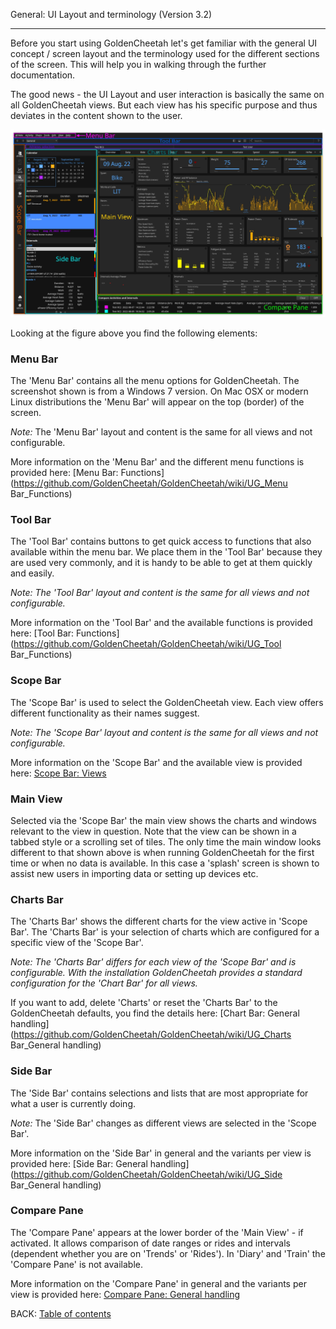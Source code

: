 General: UI Layout and terminology (Version 3.2)
***
Before you start using GoldenCheetah let's get familiar with the general UI concept / screen layout and the terminology used for the different sections of the screen. This will help you in walking through the further documentation.

The good news - the UI Layout and user interaction is basically the same on all GoldenCheetah views. But each view has his specific purpose and thus deviates in the content shown to the user.

![Main Window Elements](https://raw.githubusercontent.com/GoldenCheetah/GoldenCheetah/master/doc/wiki/UILayout_MainWindowElements.JPG)

Looking at the figure above you find the following elements:

### Menu Bar 
The 'Menu Bar' contains all the menu options for GoldenCheetah. The screenshot shown is from a Windows 7 version. On Mac OSX or modern Linux distributions the 'Menu Bar' will appear on the top (border) of the screen. 

_Note:_ The 'Menu Bar' layout and content is the same for all views and not configurable.

More information on the 'Menu Bar' and the different menu functions is provided here: [Menu Bar: Functions](https://github.com/GoldenCheetah/GoldenCheetah/wiki/UG_Menu Bar_Functions)

### Tool Bar 
The 'Tool Bar' contains buttons to get quick access to functions that also available within the menu bar. We place them in the 'Tool Bar' because they are used very commonly, and it is handy to be able to get at them quickly and easily.

_Note: The 'Tool Bar' layout and content is the same for all views and not configurable._

More information on the 'Tool Bar' and the available functions is provided here: [Tool Bar: Functions](https://github.com/GoldenCheetah/GoldenCheetah/wiki/UG_Tool Bar_Functions)

### Scope Bar
The 'Scope Bar' is used to select the GoldenCheetah view. Each view offers different functionality as their names suggest. 

_Note: The 'Scope Bar' layout and content is the same for all views and not configurable._

More information on the 'Scope Bar' and the available view is provided here: [Scope Bar: Views](https://github.com/GoldenCheetah/GoldenCheetah/wiki/UG_ScopeBar_Views)

### Main View 
Selected via the 'Scope Bar' the main view shows the charts and windows relevant to the view in question. Note that the view can be shown in a tabbed style or a scrolling set of tiles. The only time the main window looks different to that shown above is when running GoldenCheetah for the first time or when no data is available. In this case a 'splash' screen is shown to assist new users in importing data or setting up devices etc.

### Charts Bar
The 'Charts Bar' shows the different charts for the view active in 'Scope Bar'. The 'Charts Bar' is your selection of charts which are configured for a specific view of the 'Scope Bar'. 

_Note: The 'Charts Bar' differs for each view of the 'Scope Bar' and is configurable. With the installation GoldenCheetah provides a standard configuration for the 'Chart Bar' for all views._

If you want to add, delete 'Charts' or reset the 'Charts Bar' to the GoldenCheetah defaults, you find the details here: [Chart Bar: General handling](https://github.com/GoldenCheetah/GoldenCheetah/wiki/UG_Charts Bar_General handling)

### Side Bar 
The 'Side Bar' contains selections and lists that are most appropriate for what a user is currently doing. 

_Note:_ The 'Side Bar' changes as different views are selected in the 'Scope Bar'. 

More information on the 'Side Bar' in general and the variants per view is provided here: [Side Bar: General handling](https://github.com/GoldenCheetah/GoldenCheetah/wiki/UG_Side Bar_General handling)

### Compare Pane

The 'Compare Pane' appears at the lower border of the 'Main View' - if activated. It allows comparison of date ranges or rides and intervals (dependent whether you are on 'Trends' or 'Rides'). In 'Diary' and 'Train' the 'Compare Pane' is not available.

More information on the 'Compare Pane' in general and the variants per view is provided here: [Compare Pane: General handling](https://github.com/GoldenCheetah/GoldenCheetah/wiki/UG_Compare-Pane_General)

BACK: [Table of contents](https://github.com/GoldenCheetah/GoldenCheetah/wiki/UG_Main-Page_Table-of-contents)
